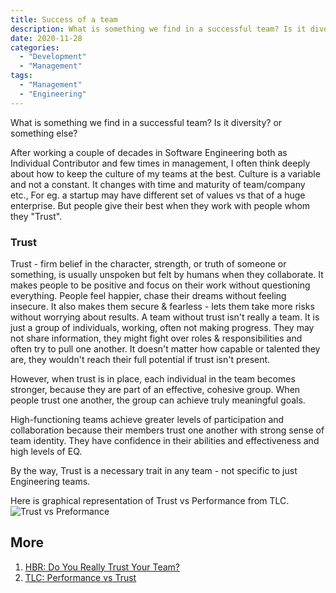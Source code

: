 ```yaml
---
title: Success of a team
description: What is something we find in a successful team? Is it diversity? or something else?
date: 2020-11-28
categories:
  - "Development"
  - "Management"
tags:
  - "Management"
  - "Engineering"
---
```


What is something we find in a successful team? Is it diversity? or something else?
<!--more-->

After working a couple of decades in Software Engineering both as Individual Contributor and few times in management, I often think deeply about how to keep the culture of my teams at the best. Culture is a variable and not a constant. It changes with time and maturity of team/company etc., For eg. a startup may have different set of values vs that of a huge enterprise. But people give their best when they work with people whom they "Trust".  

### Trust
Trust - firm belief in the character, strength, or truth of someone or something, is usually unspoken but felt by humans when they collaborate. It makes people to be positive and focus on their work without questioning everything. People feel happier, chase their dreams without feeling insecure. It also makes them secure & fearless - lets them take more risks without worrying about results. A team without trust isn't really a team. It is just a group of individuals, working, often not making progress. They may not share information, they might fight over roles & responsibilities and often try to pull one another. It doesn't matter how capable or talented they are, they wouldn't reach their full potential if trust isn't present.

However, when trust is in place, each individual in the team becomes stronger, because they are part of an effective, cohesive group. When people trust one another, the group can achieve truly meaningful goals.

High-functioning teams achieve greater levels of participation and collaboration because their members trust one another with strong sense of team identity. They have confidence in their abilities and effectiveness and high levels of EQ.

By the way, Trust is a necessary trait in any team - not specific to just Engineering teams.

Here is graphical representation of Trust vs Performance from TLC.
![Trust vs Preformance](https://i0.wp.com/www.teamleadershipculture.com/wp-content/uploads/2020/04/Performance-vs-Trust.png?resize=300%2C250)


## More
1. [HBR: Do You Really Trust Your Team?](https://hbr.org/2019/12/do-you-really-trust-your-team-and-do-they-trust-you)
1. [TLC: Performance vs Trust](http://www.teamleadershipculture.com/blog/performance-vs-trust-2/)

